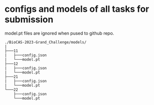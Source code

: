 # configs and models of all tasks for submission
model.pt files are ignored when pused to github repo.
```
./BioCAS-2023-Grand_Challenge/models/
|
├───11
|   ├───config.json
|   └───model.pt
├───12
|   ├───config.json
|   └───model.pt
├───21
|   ├───config.json
|   └───model.pt
└───22
    ├───config.json
    └───model.pt
```